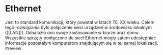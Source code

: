 # Ethernet
Jest to standard komunikacji, który powstał w latach 70. XX wieku. Celem tego rozwiązania było połączenie sieci urządzeń w środowisku lokalnym ([[LAN]]). Odnalazło ono swoje zastosowanie w biurze oraz domu. Wszystkie sprzęty podłączone do sieci Ethernet mogły zatem udostępniać informacje pozostałym komputerom znajdującym się w tej samej lokalizacji. #review